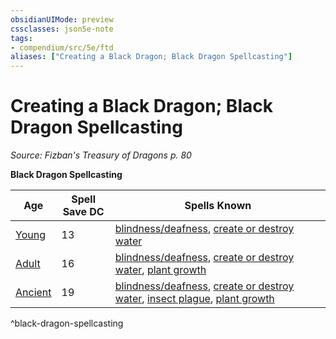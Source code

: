 ```yaml
---
obsidianUIMode: preview
cssclasses: json5e-note
tags:
- compendium/src/5e/ftd
aliases: ["Creating a Black Dragon; Black Dragon Spellcasting"]
---
```

# Creating a Black Dragon; Black Dragon Spellcasting
*Source: Fizban's Treasury of Dragons p. 80* 

**Black Dragon Spellcasting**

| Age | Spell Save DC | Spells Known |
|-----|---------------|--------------|
| [Young](/3-Mechanics/CLI/bestiary/dragon/young-black-dragon.md) | 13 | [blindness/deafness](/3-Mechanics/CLI/spells/blindness-deafness.md), [create or destroy water](/3-Mechanics/CLI/spells/create-or-destroy-water.md) |
| [Adult](/3-Mechanics/CLI/bestiary/dragon/adult-black-dragon.md) | 16 | [blindness/deafness](/3-Mechanics/CLI/spells/blindness-deafness.md), [create or destroy water](/3-Mechanics/CLI/spells/create-or-destroy-water.md), [plant growth](/3-Mechanics/CLI/spells/plant-growth.md) |
| [Ancient](/3-Mechanics/CLI/bestiary/dragon/ancient-black-dragon.md) | 19 | [blindness/deafness](/3-Mechanics/CLI/spells/blindness-deafness.md), [create or destroy water](/3-Mechanics/CLI/spells/create-or-destroy-water.md), [insect plague](/3-Mechanics/CLI/spells/insect-plague.md), [plant growth](/3-Mechanics/CLI/spells/plant-growth.md) |
^black-dragon-spellcasting